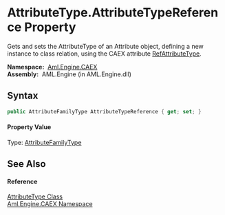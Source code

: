 AttributeType.AttributeTypeReference Property
=============================================
Gets and sets the AttributeType of an Attribute object, defining a new instance to class relation, using the CAEX attribute [RefAttributeType][1].

  **Namespace:**  [Aml.Engine.CAEX][2]  
  **Assembly:**  AML.Engine (in AML.Engine.dll)

Syntax
------

```csharp
public AttributeFamilyType AttributeTypeReference { get; set; }
```

#### Property Value
Type: [AttributeFamilyType][3]

See Also
--------

#### Reference
[AttributeType Class][4]  
[Aml.Engine.CAEX Namespace][2]  

[1]: ../AttributeTypeType/RefAttributeType.md
[2]: ../README.md
[3]: ../AttributeFamilyType/README.md
[4]: README.md
[5]: https://www.automationml.org
[6]: ../../icons/logoShade.png